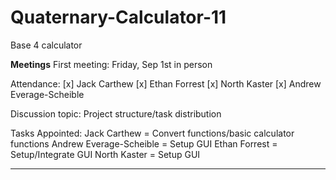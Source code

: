 # Quaternary-Calculator-11
Base 4 calculator












**Meetings**
First meeting:
Friday, Sep 1st in person

Attendance:
[x] Jack Carthew
[x] Ethan Forrest
[x] North Kaster
[x] Andrew Everage-Scheible

Discussion topic:
Project structure/task distribution 

Tasks Appointed:
Jack Carthew = Convert functions/basic calculator functions
Andrew Everage-Scheible = Setup GUI 
Ethan Forrest = Setup/Integrate GUI
North Kaster = Setup GUI

*************************************************





